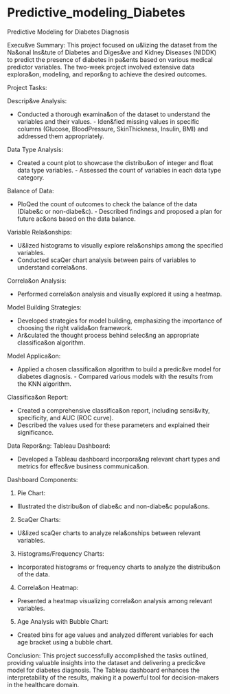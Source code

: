 # Predictive_modeling_Diabetes
Predictive Modeling for Diabetes Diagnosis

Execu&ve Summary:
This project focused on u&lizing the dataset from the Na&onal Ins&tute of Diabetes and Diges&ve and Kidney Diseases (NIDDK) to predict the presence of diabetes in pa&ents based on various medical predictor variables. The two-week project involved extensive data explora&on, modeling, and repor&ng to achieve the desired outcomes.

Project Tasks:

Descrip&ve Analysis:
- Conducted a thorough examina&on of the dataset to understand the variables and their values. - Iden&fied missing values in specific columns (Glucose, BloodPressure, SkinThickness, Insulin, BMI) and addressed them appropriately.

Data Type Analysis:
- Created a count plot to showcase the distribu&on of integer and float data type variables. - Assessed the count of variables in each data type category.

Balance of Data:
- PloQed the count of outcomes to check the balance of the data (Diabe&c or non-diabe&c). - Described findings and proposed a plan for future ac&ons based on the data balance.

Variable Rela&onships:
- U&lized histograms to visually explore rela&onships among the specified variables.
- Conducted scaQer chart analysis between pairs of variables to understand correla&ons.

Correla&on Analysis:
- Performed correla&on analysis and visually explored it using a heatmap.

Model Building Strategies:
- Developed strategies for model building, emphasizing the importance of choosing the right valida&on framework.
- Ar&culated the thought process behind selec&ng an appropriate classifica&on algorithm.

Model Applica&on:
- Applied a chosen classifica&on algorithm to build a predic&ve model for diabetes diagnosis. - Compared various models with the results from the KNN algorithm.

Classifica&on Report:
- Created a comprehensive classifica&on report, including sensi&vity, specificity, and AUC (ROC curve).
- Described the values used for these parameters and explained their significance.

Data Repor&ng:
Tableau Dashboard:
- Developed a Tableau dashboard incorpora&ng relevant chart types and metrics for effec&ve business communica&on.

Dashboard Components: 
1. Pie Chart:
- Illustrated the distribu&on of diabe&c and non-diabe&c popula&ons.
2. ScaQer Charts:
- U&lized scaQer charts to analyze rela&onships between relevant variables.
3. Histograms/Frequency Charts:
- Incorporated histograms or frequency charts to analyze the distribu&on of the data.
4. Correla&on Heatmap:
- Presented a heatmap visualizing correla&on analysis among relevant variables.
5. Age Analysis with Bubble Chart:
- Created bins for age values and analyzed different variables for each age bracket using a bubble
chart.

Conclusion:
This project successfully accomplished the tasks outlined, providing valuable insights into the dataset and delivering a predic&ve model for diabetes diagnosis. The Tableau dashboard enhances the interpretability of the results, making it a powerful tool for decision-makers in the healthcare domain.
